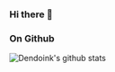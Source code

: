 ### Hi there 👋

<!--
**GranTHdxY/GranTHdxY** is a ✨ _special_ ✨ repository because its `README.md` (this file) appears on your GitHub profile.

Here are some ideas to get you started:

- 🔭 I’m currently working on ...
- 🌱 I’m currently learning ...
- 👯 I’m looking to collaborate on ...
- 🤔 I’m looking for help with ...
- 💬 Ask me about ...
- 📫 How to reach me: ...
- 😄 Pronouns: ...
- ⚡ Fun fact: ...
-->

### On Github
![Dendoink's github stats](https://github-readme-stats.vercel.app/api?username=GRanTHdxY&show_icons=true&theme=radical&count_private=true)


